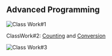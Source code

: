 ## Advanced Programming 


![Class Work#1](https://github.com/osmanonurcan/jsprojects/cw#1.png/)

ClassWork#2: [Counting](https://osmanonurcan.github.io/jsprojects/Counting.html) and [Conversion](https://osmanonurcan.github.io/jsprojects/conversion.html)

![Class Work#3](https://github.com/osmanonurcan/jsprojects/cw#3.png/) 
    

